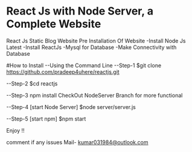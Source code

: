 # React Js with Node Server, a Complete Website
React Js Static Blog Website
Pre Installation Of Website
-Install Node Js Latest
-Install ReactJs
-Mysql for Database
-Make Connectivity with Database

#How to Install
--Using the Command Line
--Step-1
$git clone https://github.com/pradeep4uhere/reactjs.git

--Step-2
$cd reactjs

--Step-3
npm install
CheckOut NodeServer Branch for more functional

--Step-4 [start Node Server]
$node server/server.js

--Step-5 [start npm]
$npm start

Enjoy !!

comment if any issues
Mail- kumar031984@outlook.com


